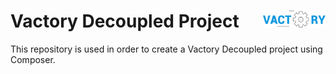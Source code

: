 <h1 id="vactory-decoupled-project">
  Vactory Decoupled Project
  <img align="right" src="./logo.png" alt="Vactory logo" title="Vactory logo" width="100">
</h1>

This repository is used in order to create a Vactory Decoupled project using Composer.
